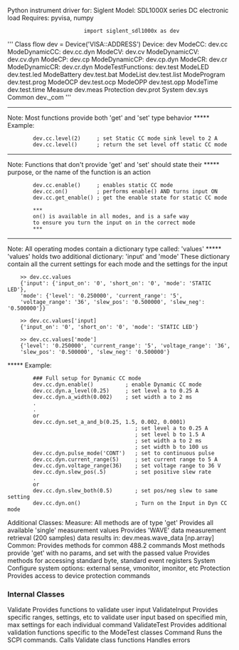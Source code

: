 Python instrument driver for:  Siglent
                        Model: SDL1000X series DC electronic load
Requires: pyvisa, numpy

                            import siglent_sdl1000x as dev
'''
Class flow                  dev = Device('VISA::ADDRESS')
Device:                     dev
    ModeCC:                 dev.cc
        ModeDynamicCC:      dev.cc.dyn
    ModeCV:                 dev.cv
        ModeDynamicCV:      dev.cv.dyn
    ModeCP:                 dev.cp
        ModeDynamicCP:      dev.cp.dyn
    ModeCR:                 dev.cr
        ModeDynamicCR:      dev.cr.dyn
    ModeTestFunctions:      dev.test
        ModeLED             dev.test.led
        ModeBattery         dev.test.bat
        ModeList            dev.test.list
        ModeProgram         dev.test.prog
        ModeOCP             dev.test.ocp
        ModeOPP             dev.test.opp
        ModeTime            dev.test.time
    Measure                 dev.meas
    Protection              dev.prot
    System                  dev.sys
    Common                  dev._com
'''

*****
Note:   Most functions provide both 'get' and 'set' type behavior 
*****   Example:
            
            dev.cc.level(2)     ; set Static CC mode sink level to 2 A
            dev.cc.level()      ; return the set level off static CC mode

*****
Note:   Functions that don't provide 'get' and 'set' should state their 
*****   purpose, or the name of the function is an action
        
            dev.cc.enable()     ; enables static CC mode
            dev.cc.on()         ; performs enable() AND turns input ON
            dev.cc.get_enable() ; get the enable state for static CC mode
            
            ***
            on() is available in all modes, and is a safe way
            to ensure you turn the input on in the correct mode
            ***

*****
Note:   All operating modes contain a dictionary type called: 'values' 
*****   'values' holds two additional dictionary: 'input' and 'mode'
        These dictionary contain all the current settings for each mode
        and the settings for the input
        
        >> dev.cc.values
        {'input': {'input_on': '0', 'short_on': '0', 'mode': 'STATIC LED'}, 
        'mode': {'level': '0.250000', 'current_range': '5',
        'voltage_range': '36', 'slew_pos': '0.500000', 'slew_neg': '0.500000'}}

        >> dev.cc.values['input]
        {'input_on': '0', 'short_on': '0', 'mode': 'STATIC LED'}
        
        >> dev.cc.values['mode']
        {'level': '0.250000', 'current_range': '5', 'voltage_range': '36',
        'slew_pos': '0.500000', 'slew_neg': '0.500000'}

*****   Example:

            ### Full setup for Dynamic CC mode
            dev.cc.dyn.enable()          ; enable Dynamic CC mode
            dev.cc.dyn.a_level(0.25)     ; set level a to 0.25 A
            dev.cc.dyn.a_width(0.002)    ; set width a to 2 ms
            .
            .
            or
            dev.cc.dyn.set_a_and_b(0.25, 1.5, 0.002, 0.0001)
                                            ; set level a to 0.25 A
                                            ; set level b to 1.5 A
                                            ; set width a to 2 ms
                                            ; set width b to 100 us
            dev.cc.dyn.pulse_mode('CONT')   ; set to continuous pulse
            dev.cc.dyn.current_range(5)     ; set current range to 5 A
            dev.cc.dyn.voltage_range(36)    ; set voltage range to 36 V
            dev.cc.dyn.slew_pos(.5)         ; set positive slew rate
            .
            or
            dev.cc.dyn.slew_both(0.5)       ; set pos/neg slew to same setting
            dev.cc.dyn.on()                 ; Turn on the Input in Dyn CC mode
            
Additional Classes:
Measure:
    All methods are of type 'get'
    Provides all available 'single' measurement values
    Provides 'WAVE' data measurement retrieval (200 samples)
        data results in: dev.meas.wave_data  [np.array]
Common:
    Provides methods for common 488.2 commands
    Most methods provide 'get' with no params, and set with the passed value
    Provides methods for accessing standard byte, standard event registers
System
    Configure system options:
        external sense, vmonitor, imonitor, etc
Protection
    Provides access to device protection commands

### Internal Classes ###
Validate
    Provides functions to validate user input
ValidateInput
    Provides specific ranges, settings, etc to validate user input
    based on specified min, max settings for each individual command
ValidateTest
    Provides additional validation functions specific to the ModeTest
    classes
Command
    Runs the SCPI commands.
    Calls Validate class functions
    Handles errors
